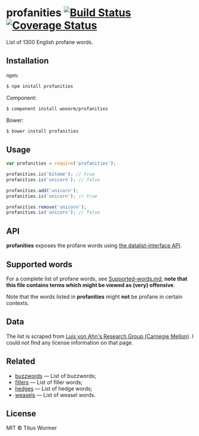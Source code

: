 # profanities [![Build Status](https://travis-ci.org/wooorm/profanities.svg?branch=master)](https://travis-ci.org/wooorm/profanities) [![Coverage Status](https://img.shields.io/coveralls/wooorm/profanities.svg)](https://coveralls.io/r/wooorm/profanities?branch=master)

List of 1300 English profane words.

## Installation

npm:
```sh
$ npm install profanities
```

Component:
```sh
$ component install wooorm/profanities
```

Bower:
```sh
$ bower install profanities
```

## Usage

```js
var profanities = require('profanities');

profanities.is('biteme'); // true
profanities.is('unicorn'); // false

profanities.add('unicorn');
profanities.is('unicorn'); // true

profanities.remove('unicorn');
profanities.is('unicorn'); // false
```

## API

**profanities** exposes the profane words using [the datalist-interface API](https://github.com/wooorm/datalist-interface#datalistinterfaceisword).

## Supported words

For a complete list of profane words, see [Supported-words.md](Supported-words.md); **note that this file contains terms which might be viewed as (very) offensive**.

Note that the words listed in **profanities** might **not** be profane in certain contexts.

## Data

The list is scraped from [Luis von Ahn's Research Group (Carnegie Mellon)](http://www.cs.cmu.edu/~biglou/resources/). I could not find any license information on that page.

## Related

- [buzzwords](https://github.com/wooorm/buzzwords) — List of buzzwords;
- [fillers](https://github.com/wooorm/fillers) — List of filler words;
- [hedges](https://github.com/wooorm/hedges) — List of hedge words;
- [weasels](https://github.com/wooorm/weasels) — List of weasel words.

## License

MIT © Titus Wormer
